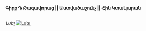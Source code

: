 **Գիրք Դ Թագավորաց || Աստվածաշունչ || Հին Կտակարան**

\
_Լսել_
[![Լսել](https://steamuserimages-a.akamaihd.net/ugc/364031285151936384/CABEA5103DFCCC0F86EE38B0C40C8E0B55814C9B/?imw=512&imh=512&ima=fit&impolicy=Letterbox&imcolor=%23000000&letterbox=true)](https://www.youtube.com/watch?v=uPLjsPOBb3g&list=PLiqVN24ARkiVBupsD0XQso9mn_MtgQoBl&index=12)
